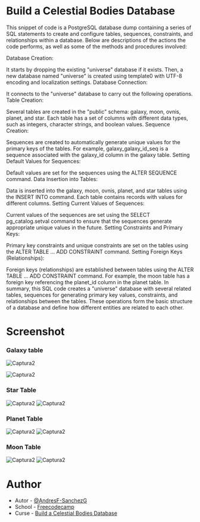 # Build a Celestial Bodies Database

This snippet of code is a PostgreSQL database dump containing a series of SQL statements to create and configure tables, sequences, constraints, and relationships within a database. Below are descriptions of the actions the code performs, as well as some of the methods and procedures involved:

Database Creation:

It starts by dropping the existing "universe" database if it exists.
Then, a new database named "universe" is created using template0 with UTF-8 encoding and localization settings.
Database Connection:

It connects to the "universe" database to carry out the following operations.
Table Creation:

Several tables are created in the "public" schema: galaxy, moon, ovnis, planet, and star.
Each table has a set of columns with different data types, such as integers, character strings, and boolean values.
Sequence Creation:

Sequences are created to automatically generate unique values for the primary keys of the tables. For example, galaxy_galaxy_id_seq is a sequence associated with the galaxy_id column in the galaxy table.
Setting Default Values for Sequences:

Default values are set for the sequences using the ALTER SEQUENCE command.
Data Insertion into Tables:

Data is inserted into the galaxy, moon, ovnis, planet, and star tables using the INSERT INTO command. Each table contains records with values for different columns.
Setting Current Values of Sequences:

Current values of the sequences are set using the SELECT pg_catalog.setval command to ensure that the sequences generate appropriate unique values in the future.
Setting Constraints and Primary Keys:

Primary key constraints and unique constraints are set on the tables using the ALTER TABLE ... ADD CONSTRAINT command.
Setting Foreign Keys (Relationships):

Foreign keys (relationships) are established between tables using the ALTER TABLE ... ADD CONSTRAINT command. For example, the moon table has a foreign key referencing the planet_id column in the planet table.
In summary, this SQL code creates a "universe" database with several related tables, sequences for generating primary key values, constraints, and relationships between the tables. These operations form the basic structure of a database and define how different entities are related to each other.
# Screenshot

### Galaxy table
![Captura2](https://github.com/AndresF-SanchezG/postgres-challenges/assets/113924667/07b5eb3c-5c9e-4a24-a321-6437435c58f6)

![Captura2](https://github.com/AndresF-SanchezG/postgres-challenges/assets/113924667/bd1b91c6-deaa-4a37-8d6c-4df66df5bbc1)

### Star Table
![Captura2](https://github.com/AndresF-SanchezG/postgres-challenges/assets/113924667/9e874786-f0ef-40e8-a654-4af006d1d22e)
![Captura2](https://github.com/AndresF-SanchezG/postgres-challenges/assets/113924667/36f27e23-edf5-442e-b8ae-4480424b3c04)

### Planet Table
![Captura2](https://github.com/AndresF-SanchezG/postgres-challenges/assets/113924667/f9d9fe6b-3235-47e7-b485-64453730ac0e)
![Captura2](https://github.com/AndresF-SanchezG/postgres-challenges/assets/113924667/540c672c-60d0-467b-b6a6-d2a07b2402cb)

### Moon Table
![Captura2](https://github.com/AndresF-SanchezG/postgres-challenges/assets/113924667/a995b2dc-ca61-41ac-8d46-6fc4336754dd)
![Captura2](https://github.com/AndresF-SanchezG/postgres-challenges/assets/113924667/6ff381e9-9a16-4ea5-8a26-a87b995d295e)

# Author

- Autor - [@AndresF-SanchezG](https://github.com/AndresF-SanchezG)
- School - [Freecodecamp](https://www.freecodecamp.org/)
- Curse - [Build a Celestial Bodies Database](https://www.freecodecamp.org/learn/relational-database/build-a-celestial-bodies-database-project/build-a-celestial-bodies-database)
